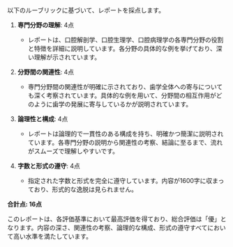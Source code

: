 以下のルーブリックに基づいて、レポートを採点します。

1. **専門分野の理解**: 4点
   - レポートは、口腔解剖学、口腔生理学、口腔病理学の各専門分野の役割と特徴を詳細に説明しています。各分野の具体的な例を挙げており、深い理解が示されています。

2. **分野間の関連性**: 4点
   - 専門分野間の関連性が明確に示されており、歯学全体への寄与についても深く考察されています。具体的な例を用いて、分野間の相互作用がどのように歯学の発展に寄与しているかが説明されています。

3. **論理性と構成**: 4点
   - レポートは論理的で一貫性のある構成を持ち、明確かつ簡潔に説明されています。各専門分野の説明から関連性の考察、結論に至るまで、流れがスムーズで理解しやすいです。

4. **字数と形式の遵守**: 4点
   - 指定された字数と形式を完全に遵守しています。内容が1600字に収まっており、形式的な逸脱は見られません。

**合計点: 16点**

このレポートは、各評価基準において最高評価を得ており、総合評価は「優」となります。内容の深さ、関連性の考察、論理的な構成、形式の遵守すべてにおいて高い水準を満たしています。